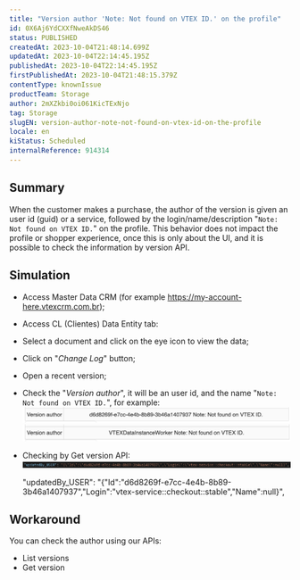 ```yaml
---
title: "Version author 'Note: Not found on VTEX ID.' on the profile"
id: 0X6Aj6YdCXXfNweAkDS46
status: PUBLISHED
createdAt: 2023-10-04T21:48:14.699Z
updatedAt: 2023-10-04T22:14:45.195Z
publishedAt: 2023-10-04T22:14:45.195Z
firstPublishedAt: 2023-10-04T21:48:15.379Z
contentType: knownIssue
productTeam: Storage
author: 2mXZkbi0oi061KicTExNjo
tag: Storage
slugEN: version-author-note-not-found-on-vtex-id-on-the-profile
locale: en
kiStatus: Scheduled
internalReference: 914314
---
```


## Summary


When the customer makes a purchase, the author of the version is given an user id (guid) or a service, followed by the login/name/description "`Note: Not found on VTEX ID.`" on the profile.
This behavior does not impact the profile or shopper experience, once this is only about the UI, and it is possible to check the information by version API.


##

## Simulation



- Access Master Data CRM (for example https://my-account-here.vtexcrm.com.br);
- Access CL (Clientes) Data Entity tab:
- Select a document and click on the eye icon to view the data;
- Click on "_Change Log_" button;
- Open a recent version;
- Check the "_Version author_", it will be an user id, and the name "`Note: Not found on VTEX ID.`", for example:
 ![](https://raw.githubusercontent.com/vtexdocs/help-center-content/refs/heads/main/docs/en/known-issues/Storage/version-author-note-not-found-on-vtex-id-on-the-profile_1.png)
 ![](https://raw.githubusercontent.com/vtexdocs/help-center-content/refs/heads/main/docs/en/known-issues/Storage/version-author-note-not-found-on-vtex-id-on-the-profile_2.png)

- Checking by Get version API:
 ![](https://raw.githubusercontent.com/vtexdocs/help-center-content/refs/heads/main/docs/en/known-issues/Storage/version-author-note-not-found-on-vtex-id-on-the-profile_3.png)

    "updatedBy_USER": "{\"Id\":\"d6d8269f-e7cc-4e4b-8b89-3b46a1407937\",\"Login\":\"vtex-service::checkout::stable\",\"Name\":null}",



##

## Workaround


You can check the author using our APIs:

- List versions
- Get version




